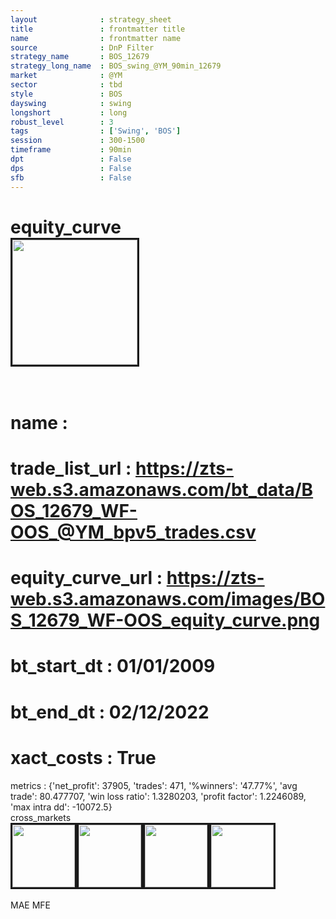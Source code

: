 ```yaml
---
layout              : strategy_sheet
title               : frontmatter title
name                : frontmatter name
source              : DnP Filter
strategy_name       : BOS_12679
strategy_long_name  : BOS_swing_@YM_90min_12679
market              : @YM
sector              : tbd
style               : BOS
dayswing            : swing
longshort           : long
robust_level        : 3
tags                : ['Swing', 'BOS']
session             : 300-1500
timeframe           : 90min
dpt                 : False
dps                 : False
sfb                 : False
---
```

equity_curve<br>
<img src='https://zts-web.s3.amazonaws.com/images/BOS_12679_WF-OOS_equity_curve.png' alt='' border=3 height=200><br><br>
================
name                : <br>
================
trade_list_url      : https://zts-web.s3.amazonaws.com/bt_data/BOS_12679_WF-OOS_@YM_bpv5_trades.csv<br>
================
equity_curve_url    : https://zts-web.s3.amazonaws.com/images/BOS_12679_WF-OOS_equity_curve.png<br>
================
bt_start_dt         : 01/01/2009<br>
================
bt_end_dt           : 02/12/2022<br>
================
xact_costs          : True<br>
================
metrics             : {'net_profit': 37905, 'trades': 471, '%winners': '47.77%', 'avg trade': 80.477707, 'win loss ratio': 1.3280203, 'profit factor': 1.2246089, 'max intra dd': -10072.5}<br>
cross_markets<br>
<img src='https://zts-web.s3.amazonaws.com/images/BOS_12679_GrpStress_@ES_equity_curve.png' alt='' border=3 height=100><img src='https://zts-web.s3.amazonaws.com/images/BOS_12679_GrpStress_@NQ_equity_curve.png' alt='' border=3 height=100><img src='https://zts-web.s3.amazonaws.com/images/BOS_12679_GrpStress_@RTY_equity_curve.png' alt='' border=3 height=100><img src='https://zts-web.s3.amazonaws.com/images/BOS_12679_GrpStress_@EMD_equity_curve.png' alt='' border=3 height=100><br><br>
MAE
MFE
